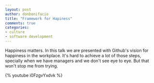 ```yaml
---
layout: post
author: donbonifacio
title: "Framework for Hapiness"
comments: true
categories:
- culture
- software development
---
```


Happiness matters. In this talk we are presented with Github's vision for happiness
in the workplace. It's hard to achieve a lot of those steps, specially when we
have managers and we don't see eye to eye. But that won't stop me from trying.

{% youtube i0FzgvYxdvk %}
